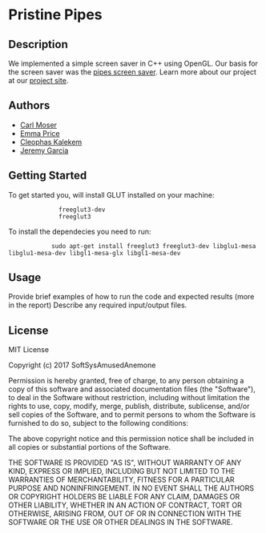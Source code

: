 # Pristine Pipes

## Description
We implemented a simple screen saver in C++ using OpenGL. Our basis for the screen saver was the [pipes screen saver](https://www.youtube.com/watch?v=Uzx9ArZ7MUU). Learn more about our project at our [project site](https://jag-123.github.io/SoftSysAmusedAnemone/).


## Authors
* [Carl Moser](https://github.com/cmoser96)
* [Emma Price](https://github.com/ejprice54321)
* [Cleophas Kalekem](https://github.com/kalekem)
* [Jeremy Garcia](https://github.com/jag-123)

## Getting Started
To get started you, will install GLUT installed on your machine:
                  
                  freeglut3-dev
                  freeglut3
                  
 To install the dependecies you need to run:
 
                sudo apt-get install freeglut3 freeglut3-dev libglu1-mesa libglu1-mesa-dev libgl1-mesa-glx libgl1-mesa-dev

## Usage

Provide brief examples of how to run the code and expected results (more in the report)
Describe any required input/output files.

## License
MIT License

Copyright (c) 2017 SoftSysAmusedAnemone

Permission is hereby granted, free of charge, to any person obtaining a copy of this software and associated documentation files (the "Software"), to deal in the Software without restriction, including without limitation the rights to use, copy, modify, merge, publish, distribute, sublicense, and/or sell copies of the Software, and to permit persons to whom the Software is furnished to do so, subject to the following conditions:

The above copyright notice and this permission notice shall be included in all copies or substantial portions of the Software.

THE SOFTWARE IS PROVIDED "AS IS", WITHOUT WARRANTY OF ANY KIND, EXPRESS OR IMPLIED, INCLUDING BUT NOT LIMITED TO THE WARRANTIES OF MERCHANTABILITY, FITNESS FOR A PARTICULAR PURPOSE AND NONINFRINGEMENT. IN NO EVENT SHALL THE AUTHORS OR COPYRIGHT HOLDERS BE LIABLE FOR ANY CLAIM, DAMAGES OR OTHER LIABILITY, WHETHER IN AN ACTION OF CONTRACT, TORT OR OTHERWISE, ARISING FROM, OUT OF OR IN CONNECTION WITH THE SOFTWARE OR THE USE OR OTHER DEALINGS IN THE SOFTWARE.
